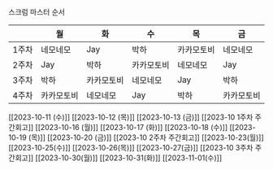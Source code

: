 스크럼 마스터 순서

|       | 월         | 화         | 수         | 목         | 금         |
| ----- | ---------- | ---------- | ---------- | ---------- | ---------- |
| 1주차 | 네모네모         | Jay          | 박하       | 카카모토비 | 네모네모   |
| 2주차 | Jay        | 박하       | 카카모토비 | 네모네모   | Jay        |
| 3주차 | 박하       | 카카모토비 | 네모네모   | Jay        | 박하       |
| 4주차 | 카카모토비 | 네모네모   | Jay        | 박하       | 카카모토비 |

[[2023-10-11 (수)]]
[[2023-10-12 (목)]]
[[2023-10-13 (금)]]
[[2023-10 1주차 주간회고]]
[[2023-10-16 (월)]]
[[2023-10-17 (화)]]
[[2023-10-18 (수)]]
[[2023-10-19 (목)]]
[[2023-10-20 (금)]]
[[2023-10 2주차 주간회고]]
[[2023-10-23(월)]]
[[2023-10-25(수)]]
[[2023-10-26(목)]]
[[2023-10-27(금)]]
[[2023-10 3주차 주간회고]]
[[2023-10-30(월)]]
[[2023-10-31(화)]]
[[2023-11-01(수)]]

